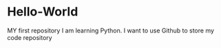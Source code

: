 # Hello-World
MY first repository
I am learning Python. I want to use Github to store my code repository
